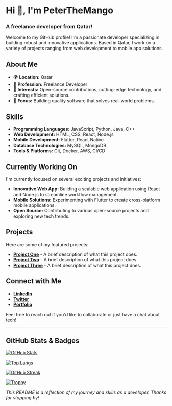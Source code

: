 # Hi 👋, I'm PeterTheMango
### A freelance developer from Qatar!

Welcome to my GitHub profile! I'm a passionate developer specializing in building robust and innovative applications. Based in Qatar, I work on a variety of projects ranging from web development to mobile app solutions.

## About Me

- 🌍 **Location:** Qatar
- 💼 **Profession:** Freelance Developer
- 🔭 **Interests:** Open-source contributions, cutting-edge technology, and crafting efficient solutions.
- 🎯 **Focus:** Building quality software that solves real-world problems.

## Skills

- **Programming Languages:** JavaScript, Python, Java, C++
- **Web Development:** HTML, CSS, React, Node.js
- **Mobile Development:** Flutter, React Native
- **Database Technologies:** MySQL, MongoDB
- **Tools & Platforms:** Git, Docker, AWS, CI/CD

## Currently Working On

I'm currently focused on several exciting projects and initiatives:

- **Innovative Web App:** Building a scalable web application using React and Node.js to streamline workflow management.
- **Mobile Solutions:** Experimenting with Flutter to create cross-platform mobile applications.
- **Open Source:** Contributing to various open-source projects and exploring new tech trends.

## Projects

Here are some of my featured projects:

- [**Project One**](https://github.com/PeterTheMango/project-one) - A brief description of what this project does.
- [**Project Two**](https://github.com/PeterTheMango/project-two) - A brief description of what this project does.
- [**Project Three**](https://github.com/PeterTheMango/project-three) - A brief description of what this project does.

## Connect with Me

- [**LinkedIn**](https://www.linkedin.com/in/your-profile)  
- [**Twitter**](https://twitter.com/your-handle)  
- [**Portfolio**](https://your-portfolio.com)  

Feel free to reach out if you'd like to collaborate or just have a chat about tech!

---

## GitHub Stats & Badges

[![GitHub Stats](https://github-readme-stats.vercel.app/api?username=PeterTheMango&show_icons=true&theme=radical)](https://github.com/PeterTheMango)

[![Top Langs](https://github-readme-stats.vercel.app/api/top-langs/?username=PeterTheMango&layout=compact&theme=radical)](https://github.com/PeterTheMango)

[![GitHub Streak](https://github-readme-streak-stats.herokuapp.com/?user=PeterTheMango&theme=radical)](https://git.io/streak-stats)

[![Trophy](https://github-profile-trophy.vercel.app/?username=PeterTheMango&theme=onedark)](https://github.com/ryo-ma/github-profile-trophy)

*This README is a reflection of my journey and skills as a developer. Thanks for stopping by!*
